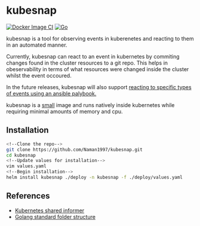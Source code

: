 # kubesnap
[![Docker Image CI](https://github.com/Naman1997/kubesnap/actions/workflows/docker-image.yml/badge.svg)](https://github.com/Naman1997/kubesnap/actions/workflows/docker-image.yml)
[![Go](https://github.com/Naman1997/kubesnap/actions/workflows/go.yml/badge.svg)](https://github.com/Naman1997/kubesnap/actions/workflows/go.yml)

kubesnap is a tool for observing events in kuberenetes and reacting to them in an automated manner.

Currently, kubesnap can react to an event in kubernetes by commiting changes found in the cluster resources to a git repo. This helps in obeservability in terms of what resources were changed inside the cluster whilst the event occoured.

In the future releases, kubesnap will also support [reacting to specific types of events using an ansible palybook.](https://github.com/Naman1997/kubesnap/issues/11)

kubesnap is a [small](https://hub.docker.com/r/namanarora/kubesnap/tags) image and runs natively inside kubernetes while requiring minimal amounts of memory and cpu.

## Installation

```sh
<!--Clone the repo-->
git clone https://github.com/Naman1997/kubesnap.git
cd kubesnap
<!--Update values for installation-->
vim values.yaml
<!--Begin installation-->
helm install kubesnap ./deploy -n kubesnap -f ./deploy/values.yaml
```

## References
- [Kubernetes shared informer](https://gianarb.it/blog/kubernetes-shared-informer)
- [Golang standard folder structure](https://github.com/golang-standards/project-layout)
